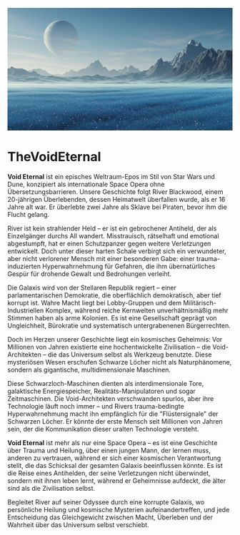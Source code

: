 ![alt text](https://github.com/HermiSin/TheVoidEternal/blob/main/Bilder/Aethros1.png)

# TheVoidEternal
**Void Eternal** ist ein episches Weltraum-Epos im Stil von Star Wars und Dune, konzipiert als internationale Space Opera ohne Übersetzungsbarrieren. Unsere Geschichte folgt River Blackwood, einem 20-jährigen Überlebenden, dessen Heimatwelt überfallen wurde, als er 16 Jahre alt war. Er überlebte zwei Jahre als Sklave bei Piraten, bevor ihm die Flucht gelang.

River ist kein strahlender Held – er ist ein gebrochener Antiheld, der als Einzelgänger durchs All wandert. Misstrauisch, rätselhaft und emotional abgestumpft, hat er einen Schutzpanzer gegen weitere Verletzungen entwickelt. Doch unter dieser harten Schale verbirgt sich ein verwundeter, aber nicht verlorener Mensch mit einer besonderen Gabe: einer trauma-induzierten Hyperwahrnehmung für Gefahren, die ihm übernatürliches Gespür für drohende Gewalt und Bedrohungen verleiht.

Die Galaxis wird von der Stellaren Republik regiert – einer parlamentarischen Demokratie, die oberflächlich demokratisch, aber tief korrupt ist. Wahre Macht liegt bei Lobby-Gruppen und dem Militärisch-Industriellen Komplex, während reiche Kernwelten unverhältnismäßig mehr Stimmen haben als arme Kolonien. Es ist eine Gesellschaft geprägt von Ungleichheit, Bürokratie und systematisch untergrabenenen Bürgerrechten.

Doch im Herzen unserer Geschichte liegt ein kosmisches Geheimnis: Vor Millionen von Jahren existierte eine hochentwickelte Zivilisation – die Void-Architekten – die das Universum selbst als Werkzeug benutzte. Diese mysteriösen Wesen erschufen Schwarze Löcher nicht als Naturphänomene, sondern als gigantische, multidimensionale Maschinen.

Diese Schwarzloch-Maschinen dienten als interdimensionale Tore, galaktische Energiespeicher, Realitäts-Manipulatoren und sogar Zeitmaschinen. Die Void-Architekten verschwanden spurlos, aber ihre Technologie läuft noch immer – und Rivers trauma-bedingte Hyperwahrnehmung macht ihn empfänglich für die "Flüstersignale" der Schwarzen Löcher. Er könnte der erste Mensch seit Millionen von Jahren sein, der die Kommunikation dieser uralten Technologie versteht.

**Void Eternal** ist mehr als nur eine Space Opera – es ist eine Geschichte über Trauma und Heilung, über einen jungen Mann, der lernen muss, anderen zu vertrauen, während er sich einer kosmischen Verantwortung stellt, die das Schicksal der gesamten Galaxis beeinflussen könnte. Es ist die Reise eines Antihelden, der seine Verletzungen nicht überwindet, sondern mit ihnen leben lernt, während er Geheimnisse aufdeckt, die älter sind als die Zivilisation selbst.

Begleitet River auf seiner Odyssee durch eine korrupte Galaxis, wo persönliche Heilung und kosmische Mysterien aufeinandertreffen, und jede Entscheidung das Gleichgewicht zwischen Macht, Überleben und der Wahrheit über das Universum selbst verschiebt.

